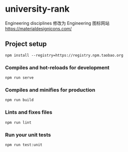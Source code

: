 # university-rank
Engineering disciplines 修改为 Engineering
图标网站 https://materialdesignicons.com/
## Project setup
```
npm install --registry=https://registry.npm.taobao.org
```

### Compiles and hot-reloads for development
```
npm run serve
```

### Compiles and minifies for production
```
npm run build
```

### Lints and fixes files
```
npm run lint
```

### Run your unit tests
```
npm run test:unit
```

